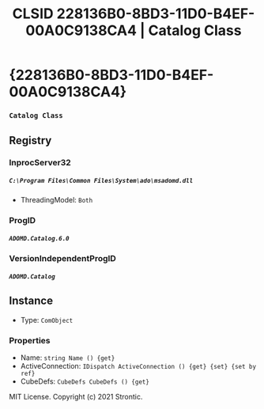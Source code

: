 ﻿---
title: "CLSID 228136B0-8BD3-11D0-B4EF-00A0C9138CA4 | Catalog Class"
excerpt: What is COM-Object CLSID 228136B0-8BD3-11D0-B4EF-00A0C9138CA4?
---

# {228136B0-8BD3-11D0-B4EF-00A0C9138CA4}

### `Catalog Class`

## Registry


### InprocServer32

##### `C:\Program Files\Common Files\System\ado\msadomd.dll`
* ThreadingModel: `Both`

### ProgID

##### `ADOMD.Catalog.6.0`

### VersionIndependentProgID

##### `ADOMD.Catalog`

## Instance

* Type: `ComObject`

### Properties

* Name: `string Name () {get} `
* ActiveConnection: `IDispatch ActiveConnection () {get} {set} {set by ref}`
* CubeDefs: `CubeDefs CubeDefs () {get} `

MIT License. Copyright (c) 2021 Strontic.


